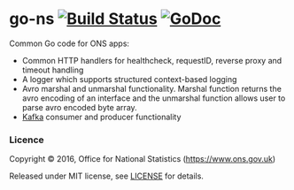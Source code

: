 go-ns [![Build Status](https://travis-ci.org/ONSdigital/go-ns.svg?branch=master)](https://travis-ci.org/ONSdigital/go-ns) [![GoDoc](https://godoc.org/github.com/ONSdigital/go-ns?status.svg)](https://godoc.org/github.com/ONSdigital/go-ns)
=====

Common Go code for ONS apps:

* Common HTTP handlers for healthcheck, requestID, reverse proxy and timeout handling
* A logger which supports structured context-based logging
* Avro marshal and unmarshal functionality. Marshal function returns the avro encoding of an interface and the unmarshal function allows user to parse avro encoded byte array.
* [Kafka](./kafka/README.md) consumer and producer functionality

### Licence

Copyright ©‎ 2016, Office for National Statistics (https://www.ons.gov.uk)

Released under MIT license, see [LICENSE](LICENSE.md) for details.
